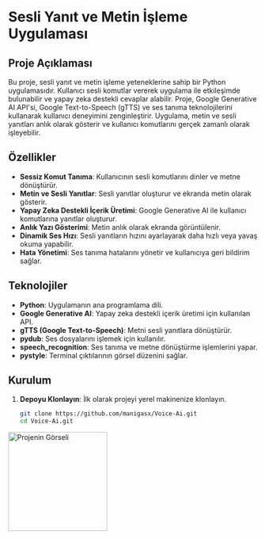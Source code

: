 # Sesli Yanıt ve Metin İşleme Uygulaması

## Proje Açıklaması

Bu proje, sesli yanıt ve metin işleme yeteneklerine sahip bir Python uygulamasıdır. Kullanıcı sesli komutlar vererek uygulama ile etkileşimde bulunabilir ve yapay zeka destekli cevaplar alabilir. Proje, Google Generative AI API'si, Google Text-to-Speech (gTTS) ve ses tanıma teknolojilerini kullanarak kullanıcı deneyimini zenginleştirir. Uygulama, metin ve sesli yanıtları anlık olarak gösterir ve kullanıcı komutlarını gerçek zamanlı olarak işleyebilir.

## Özellikler

- **Sessiz Komut Tanıma**: Kullanıcının sesli komutlarını dinler ve metne dönüştürür.
- **Metin ve Sesli Yanıtlar**: Sesli yanıtlar oluşturur ve ekranda metin olarak gösterir.
- **Yapay Zeka Destekli İçerik Üretimi**: Google Generative AI ile kullanıcı komutlarına yanıtlar oluşturur.
- **Anlık Yazı Gösterimi**: Metin anlık olarak ekranda görüntülenir.
- **Dinamik Ses Hızı**: Sesli yanıtların hızını ayarlayarak daha hızlı veya yavaş okuma yapabilir.
- **Hata Yönetimi**: Ses tanıma hatalarını yönetir ve kullanıcıya geri bildirim sağlar.

## Teknolojiler

- **Python**: Uygulamanın ana programlama dili.
- **Google Generative AI**: Yapay zeka destekli içerik üretimi için kullanılan API.
- **gTTS (Google Text-to-Speech)**: Metni sesli yanıtlara dönüştürür.
- **pydub**: Ses dosyalarını işlemek için kullanılır.
- **speech_recognition**: Ses tanıma ve metne dönüştürme işlemlerini yapar.
- **pystyle**: Terminal çıktılarının görsel düzenini sağlar.

## Kurulum

1. **Depoyu Klonlayın**: İlk olarak projeyi yerel makinenize klonlayın.
   ```bash
   git clone https://github.com/manigasx/Voice-Ai.git
   cd Voice-Ai.git


<img src="![image](https://github.com/user-attachments/assets/069999b3-ac9d-4f41-ab7c-558b5cd44d47)
" alt="Projenin Görseli" width="200" height="200">
